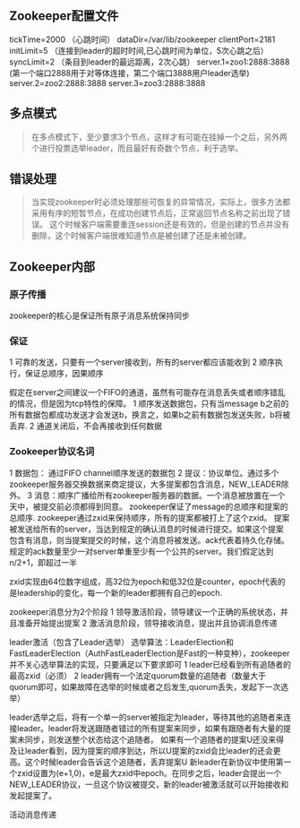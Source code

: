 ## Zookeeper配置文件
> 
tickTime=2000           （心跳时间）
dataDir=/var/lib/zookeeper
clientPort=2181         
initLimit=5             （连接到leader的超时时间,已心跳时间为单位，5次心跳之后）
syncLimit=2             （条目到leader的最远距离，2次心跳）
server.1=zoo1:2888:3888 (第一个端口2888用于对等体连接，第二个端口3888用户leader选举)
server.2=zoo2:2888:3888
server.3=zoo3:2888:3888

## 多点模式
> 在多点模式下，至少要求3个节点，这样才有可能在挂掉一个之后，另外两个进行投票选举leader，而且最好有奇数个节点，利于选举。

## 错误处理
> 当实现zookeeper时必须处理那些可恢复的异常情况，实际上，很多方法都采用有序的短暂节点，在成功创建节点后，正常返回节点名称之前出现了错误。
这个时候客户端需要重连session还是有效的，但是创建的节点并没有删除，这个时候客户端很难知道节点是被创建了还是未被创建。

## Zookeeper内部
### 原子传播
zookeeper的核心是保证所有原子消息系统保持同步

### 保证
1 可靠的发送，只要有一个server接收到，所有的server都应该能收到
2 顺序执行，保证总顺序，因果顺序

假定在server之间建议一个FIFO的通道，虽然有可能存在消息丢失或者顺序错乱的情况，但是因为tcp特性的保障。
1 顺序发送数据包，只有当message b之前的所有数据包都成功发送才会发送b，换言之，如果b之前有数据包发送失败，b将被丢弃.
2 通道关闭后，不会再接收到任何数据

### Zookeeper协议名词
1 数据包： 通过FIFO channel顺序发送的数据包
2 提议：协议单位。通过多个zookeeper服务器交换数据来商定提议，大多提案都包含消息，NEW_LEADER除外。
3 消息：顺序广播给所有zookeeper服务器的数据。一个消息被放置在一个天中，被提交前必须都得到同意。
zookeeper保证了message的总顺序和提案的总顺序. zookeeper通过zxid来保持顺序，所有的提案都被打上了这个zxid。
提案被发送给所有的server，当达到规定的确认消息的时候进行提交。如果这个提案包含有消息，则当提案提交的时候，这个消息将被发送。ack代表着持久化存储。
规定的ack数量至少一对server单重至少有一个公共的server。我们假定达到n/2+1，即超过一半

zxid实现由64位数字组成，高32位为epoch和低32位是counter，epoch代表的是leadership的变化，每一个新的leader都拥有自己的epoch.

zookeeper消息分为2个阶段
1 领导激活阶段，领导建议一个正确的系统状态，并且准备开始提出提案
2 激活消息阶段，领导接收消息，提出并且协调消息传递

leader激活（包含了Leader选举）
选举算法：LeaderElection和FastLeaderElection（AuthFastLeaderElection是Fast的一种变种），zookeeper并不关心选举算法的实现，只要满足以下要求即可
1 leader已经看到所有追随者的最高zxid（必须）
2 leader拥有一个法定quorum数量的追随者（数量大于quorum即可，如果故障在选举的时候或者之后发生,quorum丢失，发起下一次选举）

leader选举之后，将有一个单一的server被指定为leader，等待其他的追随者来连接leader。leader将发送跟随者错过的所有提案来同步，如果有跟随者有大量的提案未同步，则发送整个状态给这个追随者。
如果有一个追随者的提案U还没来得及让leader看到，因为提案的顺序到达，所以U提案的zxid会比leader的还会更高。这个时候leader会告诉这个追随者，丢弃提案U
新leader在新协议中使用第一个zxid设置为(e+1,0)，e是最大zxid中epoch。在同步之后，leader会提出一个NEW_LEADER协议，一旦这个协议被提交，新的leader被激活就可以开始接收和发起提案了。

活动消息传递


